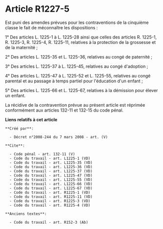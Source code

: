 # Article R1227-5

Est puni des amendes prévues pour les contraventions de la cinquième classe le fait de méconnaître les dispositions : 

1° Des articles L. 1225-1 à L. 1225-28 ainsi que celles des articles R. 1225-1, 
R. 1225-3, R. 1225-4, R. 1225-11, relatives à la protection de la grossesse et de la maternité ; 

2° Des articles L. 1225-35 et L. 1225-36, relatives au congé de paternité ; 

3° Des articles L. 1225-37 à L. 1225-45, relatives au congé d'adoption ; 

4° Des articles L. 1225-47 à L. 1225-52 et L. 1225-55, relatives au congé parental et au passage à temps partiel pour
l'éducation d'un enfant ; 

5° Des articles L. 1225-66 et L. 1225-67, relatives à la démission pour élever un enfant. 

La récidive de la contravention prévue au présent article est réprimée conformément aux articles 132-11 et 132-15 du code
pénal.

**Liens relatifs à cet article**

	**Créé par**:

	  - Décret n°2008-244 du 7 mars 2008 - art. (V)

	**Cite**:

	  - Code pénal - art. 132-11 (V)
	  - Code du travail - art. L1225-1 (VD)
	  - Code du travail - art. L1225-35 (VD)
	  - Code du travail - art. L1225-36 (VD)
	  - Code du travail - art. L1225-37 (VD)
	  - Code du travail - art. L1225-47 (VD)
	  - Code du travail - art. L1225-55 (VD)
	  - Code du travail - art. L1225-66 (VD)
	  - Code du travail - art. L1225-67 (VD)
	  - Code du travail - art. R1225-1 (VD)
	  - Code du travail - art. R1225-11 (VD)
	  - Code du travail - art. R1225-3 (VD)
	  - Code du travail - art. R1225-4 (VD)

	**Anciens textes**:

	  - Code du travail - art. R152-3 (Ab)
